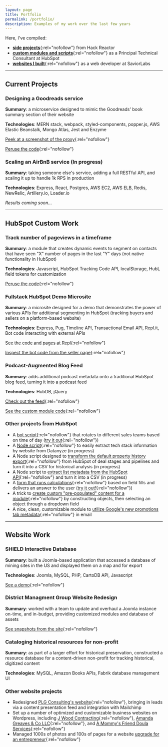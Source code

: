 ```yaml
---
layout: page
title: Portfolio
permalink: /portfolio/
description: Examples of my work over the last few years
---
```


Here, I've compiled:
* [**side projects**](#projects){:rel="nofollow"} from Hack Reactor
* [**custom modules and scripts**](#hubspot){:rel="nofollow"} as a Principal Technical Consultant at HubSpot
* [**websites I built**](#websites){:rel="nofollow"} as a web developer at SaviorLabs

***

## <a name="projects"></a>Current Projects

### Designing a Goodreads service

**Summary**: a microservice designed to mimic the Goodreads' book summary section of their website

**Technologies**: MERN stack, webpack, styled-components, popper.js, AWS Elastic Beanstalk, Mongo Atlas, Jest and Enzyme

[Peek at a screenshot of the proxy](/assets/images/goodreads-proxy-running.png){:rel="nofollow"}

[Peruse the code](https://github.com/rpt12-knightrider/sm-service){:rel="nofollow"}

### Scaling an AirBnB service (In progress)

**Summary**: taking someone else's service, adding a full RESTful API, and scaling it up to handle 1k RPS in production

**Technologies**: Express, React, Postgres, AWS EC2, AWS ELB, Redis, NewRelic, Artillery.io, Loader.io

_Results coming soon..._

***

## <a name="hubspot"></a>HubSpot Custom Work

### Track number of pageviews in a timeframe

**Summary**: a module that creates dynamic events to segment on contacts that have seen "X" number of pages in the last "Y" days (not native functionality in HubSpot)

**Technologies**: Javascript, HubSpot Tracking Code API, localStorage, HubL field tokens for customization

[Peruse the code](https://gist.github.com/steven-miller/878a9105f1525e280214dae3ca86fbf1){:rel="nofollow"}

### Fullstack HubSpot Demo Microsite

**Summary**: a microsite designed for a demo that demonstrates the power of various APIs for additional segmenting in HubSpot (tracking buyers and sellers on a platform-based website)

**Technologies**: Express, Pug, Timeline API, Transactional Email API, Repl.it, Bot code interacting with external APIs

[See the code and pages at Repl](https://repl.it/@StevenMiller/ip-example-integration){:rel="nofollow"}

[Inspect the bot code from the seller page](https://gist.github.com/steven-miller/00ef0daa59f47ed014f3c8ca267b7db3){:rel="nofollow"}

### Podcast-Augmented Blog Feed

**Summary**: adds additional podcast metadata onto a traditional HubSpot blog feed, turning it into a podcast feed

**Technologies**: HubDB, jQuery

[Check out the feed](http://smiller-3012122.hs-sites.com/podcast-feed-hubdb){:rel="nofollow"}

[See the custom module code](https://gist.github.com/steven-miller/cb92861a06271ea59250bb6b0849a990){:rel="nofollow"}

### Other projects from HubSpot

* A [bot script](https://gist.github.com/steven-miller/e14ab49ab09de366f65741f35665d789){:rel="nofollow"} that rotates to different sales teams based on time of day ([try it out](http://smiller-3012122.hs-sites.com/time-rotator-bot){:rel="nofollow"})
* A [Node script](https://github.com/steven-miller/datanyze-to-csv){:rel="nofollow"} to easily extract tech stack information by website from Datanyze (in progress)
* A Node script designed to [transform the default property history export](https://github.com/steven-miller/hubspot-dealstage-pipeline-history-csv){:rel="nofollow"} from HubSpot of deal stages and pipelines and turn it into a CSV for historical analysis (in progress)
* A Node script to [extract list metadata from the HubSpot API](https://github.com/steven-miller/hubspot-list-info-csv){:rel="nofollow"} and turn it into a CSV (in progress)
* A [form that runs calculations](https://gist.github.com/steven-miller/39b0901c00cde6edca80b338302feeed){:rel="nofollow"} based on field fills and delivers an answer to the user ([try it out!](http://smiller-3012122.hs-sites.com/apartment-cleaning-pricing-calculator-boston){:rel="nofollow"})
* A trick to [create custom "pre-populated" content for a module](https://gist.github.com/steven-miller/5cd66736d51c6e87fb35bce1f1b598d2){:rel="nofollow"} by constructing objects, then selecting an object through a dropdown field
* A nice, clean, customizable module to [utilize Google's new promotions tab metadata](https://gist.github.com/steven-miller/7cfad555b5cec5530a388435a4ebac54){:rel="nofollow"} in email

***

## <a name="websites"></a>Website Work

### SHIELD Interactive Database

**Summary**: built a Joomla-based application that accessed a database of mining sites in the US and displayed them on a map and for export

**Technologies**: Joomla, MySQL, PHP, CartoDB API, Javascript

[See a demo](https://shieldbyplg.com/resources/shield-demo){:rel="nofollow"}

### District Managment Group Website Redesign

**Summary**: worked with a team to update and overhaul a Joomla instance on-time, and in-budget, providing customized modules and database of assets

[See snapshots from the site](https://saviorlabs.com/work/district-management-group/){:rel="nofollow"}

### Cataloging historical resources for non-profit

**Summary**: as part of a larger effort for historical preservation, constructed a resource database for a content-driven non-profit for tracking historical, digitized content

**Technologies**: MySQL, Amazon Books APIs, Fabrik database management UI

### Other website projects

* Redesigned [PLG Consulting's website](https://saviorlabs.com/work/plg-consulting/){:rel="nofollow"}, bringing in leads via a content presentation feed and integration with Mailchimp
* Set up a number of optimized and customizable business websites on Wordpress, including [J Wood Contracting](https://jwoodcontracting.com/){:rel="nofollow"}, [Amanda Greaves & Co LLC](https://agcinteriors.com/){:rel="nofollow"}, and [A Mommy's Friend Doula Services](https://amommysfriend.com/){:rel="nofollow"}
* Managed 1000s of photos and 100s of pages for a website [upgrade for an entrepreneur](https://professordonovan.com/){:rel="nofollow"}